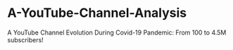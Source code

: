 # A-YouTube-Channel-Analysis
A YouTube Channel Evolution During Covid-19 Pandemic: From 100 to 4.5M subscribers!
